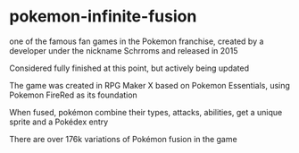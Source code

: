 # pokemon-infinite-fusion

one of the famous fan games in the Pokemon franchise, created by a developer under the nickname Schrroms and released in 2015

Considered fully finished at this point, but actively being updated

The game was created in RPG Maker X based on Pokemon Essentials, using Pokemon FireRed as its foundation

When fused, pokémon combine their types, attacks, abilities, get a unique sprite and a Pokédex entry

There are over 176k variations of Pokémon fusion in the game

